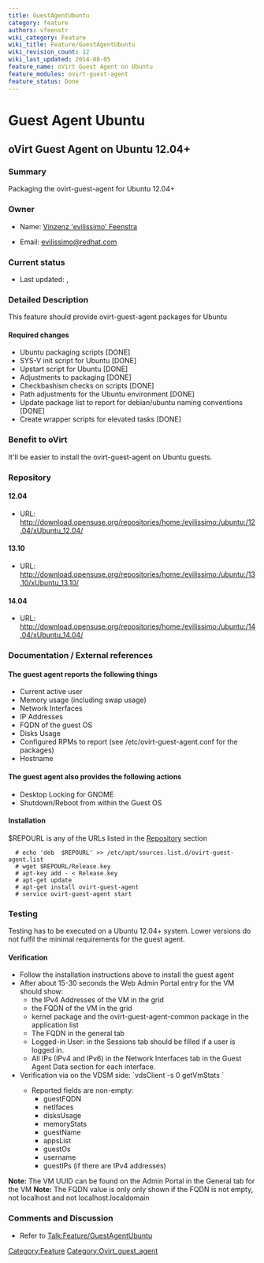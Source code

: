 ```yaml
---
title: GuestAgentUbuntu
category: feature
authors: vfeenstr
wiki_category: Feature
wiki_title: Feature/GuestAgentUbuntu
wiki_revision_count: 12
wiki_last_updated: 2014-08-05
feature_name: oVirt Guest Agent on Ubuntu
feature_modules: ovirt-guest-agent
feature_status: Done
---
```


# Guest Agent Ubuntu

## oVirt Guest Agent on Ubuntu 12.04+

### Summary

Packaging the ovirt-guest-agent for Ubuntu 12.04+

### Owner

*   Name: [ Vinzenz 'evilissimo' Feenstra](User:Vfeenstr)

<!-- -->

*   Email: <evilissimo@redhat.com>

### Current status

*   Last updated: ,

### Detailed Description

This feature should provide ovirt-guest-agent packages for Ubuntu

#### Required changes

*   Ubuntu packaging scripts [DONE]
*   SYS-V init script for Ubuntu [DONE]
*   Upstart script for Ubuntu [DONE]
*   Adjustments to packaging [DONE]
*   Checkbashism checks on scripts [DONE]
*   Path adjustments for the Ubuntu environment [DONE]
*   Update package list to report for debian/ubuntu naming conventions [DONE]
*   Create wrapper scripts for elevated tasks [DONE]

### Benefit to oVirt

It'll be easier to install the ovirt-guest-agent on Ubuntu guests.

### Repository

#### 12.04

*   URL: <http://download.opensuse.org/repositories/home:/evilissimo:/ubuntu:/12.04/xUbuntu_12.04/>

#### 13.10

*   URL: <http://download.opensuse.org/repositories/home:/evilissimo:/ubuntu:/13.10/xUbuntu_13.10/>

#### 14.04

*   URL: <http://download.opensuse.org/repositories/home:/evilissimo:/ubuntu:/14.04/xUbuntu_14.04/>

### Documentation / External references

#### The guest agent reports the following things

*   Current active user
*   Memory usage (including swap usage)
*   Network Interfaces
*   IP Addresses
*   FQDN of the guest OS
*   Disks Usage
*   Configured RPMs to report (see /etc/ovirt-guest-agent.conf for the packages)
*   Hostname

#### The guest agent also provides the following actions

*   Desktop Locking for GNOME
*   Shutdown/Reboot from within the Guest OS

#### Installation

$REPOURL is any of the URLs listed in the [Repository](Feature/GuestAgentUbuntu#Repository) section

      # echo 'deb  $REPOURL' >> /etc/apt/sources.list.d/ovirt-guest-agent.list
      # wget $REPOURL/Release.key
      # apt-key add - < Release.key  
      # apt-get update
      # apt-get install ovirt-guest-agent
      # service ovirt-guest-agent start

### Testing

Testing has to be executed on a Ubuntu 12.04+ system. Lower versions do not fulfil the minimal requirements for the guest agent.

#### Verification

*   Follow the installation instructions above to install the guest agent
*   After about 15-30 seconds the Web Admin Portal entry for the VM should show:
    -   the IPv4 Addresses of the VM in the grid
    -   the FQDN of the VM in the grid
    -   kernel package and the ovirt-guest-agent-common package in the application list
    -   The FQDN in the general tab
    -   Logged-in User: in the Sessions tab should be filled if a user is logged in.
    -   All IPs (IPv4 and IPv6) in the Network Interfaces tab in the Guest Agent Data section for each interface.
*   Verification via on the VDSM side: \`vdsClient -s 0 getVmStats <VM UUID>\`
    -   Reported fields are non-empty:
        -   guestFQDN
        -   netIfaces
        -   disksUsage
        -   memoryStats
        -   guestName
        -   appsList
        -   guestOs
        -   username
        -   guestIPs (if there are IPv4 addresses)

**Note:** The VM UUID can be found on the Admin Portal in the General tab for the VM **Note:** The FQDN value is only only shown if the FQDN is not empty, not localhost and not localhost.localdomain

### Comments and Discussion

*   Refer to <Talk:Feature/GuestAgentUbuntu>

<Category:Feature> <Category:Ovirt_guest_agent>
